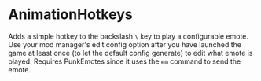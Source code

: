 # AnimationHotkeys

Adds a simple hotkey to the backslash `\` key to play a configurable emote. Use your mod manager's edit config option after you have launched the game at least once (to let the default config generate) to edit what emote is played. Requires PunkEmotes since it uses the `em` command to send the emote.
